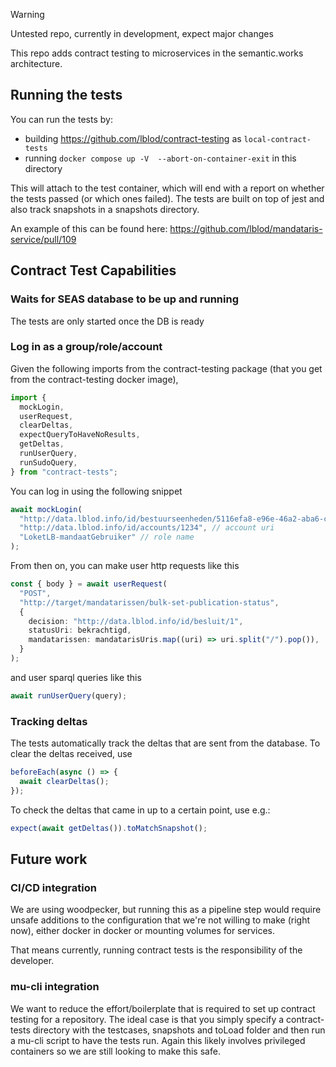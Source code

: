 > [!WARNING]
> Untested repo, currently in development, expect major changes

This repo adds contract testing to microservices in the semantic.works architecture.

## Running the tests

You can run the tests by:

- building https://github.com/lblod/contract-testing as `local-contract-tests`
- running `docker compose up -V  --abort-on-container-exit` in this directory

This will attach to the test container, which will end with a report on whether the tests passed (or which ones failed). The tests are built on top of jest and also track snapshots in a snapshots directory.

An example of this can be found here: https://github.com/lblod/mandataris-service/pull/109

## Contract Test Capabilities

### Waits for SEAS database to be up and running

The tests are only started once the DB is ready

### Log in as a group/role/account

Given the following imports from the contract-testing package (that you get from the contract-testing docker image),

```ts
import {
  mockLogin,
  userRequest,
  clearDeltas,
  expectQueryToHaveNoResults,
  getDeltas,
  runUserQuery,
  runSudoQuery,
} from "contract-tests";
```

You can log in using the following snippet

```ts
await mockLogin(
  "http://data.lblod.info/id/bestuurseenheden/5116efa8-e96e-46a2-aba6-c077e9056a96", // group uri
  "http://data.lblod.info/id/accounts/1234", // account uri
  "LoketLB-mandaatGebruiker" // role name
);
```

From then on, you can make user http requests like this

```ts
const { body } = await userRequest(
  "POST",
  "http://target/mandatarissen/bulk-set-publication-status",
  {
    decision: "http://data.lblod.info/id/besluit/1",
    statusUri: bekrachtigd,
    mandatarissen: mandatarisUris.map((uri) => uri.split("/").pop()),
  }
);
```

and user sparql queries like this

```ts
await runUserQuery(query);
```

### Tracking deltas

The tests automatically track the deltas that are sent from the database. To clear the deltas received, use

```ts
beforeEach(async () => {
  await clearDeltas();
});
```

To check the deltas that came in up to a certain point, use e.g.:

```ts
expect(await getDeltas()).toMatchSnapshot();
```

## Future work

### CI/CD integration

We are using woodpecker, but running this as a pipeline step would require unsafe additions to the configuration that we're not willing to make (right now), either docker in docker or mounting volumes for services.

That means currently, running contract tests is the responsibility of the developer.

### mu-cli integration

We want to reduce the effort/boilerplate that is required to set up contract testing for a repository. The ideal case is that you simply specify a contract-tests directory with the testcases, snapshots and toLoad folder and then run a mu-cli script to have the tests run. Again this likely involves privileged containers so we are still looking to make this safe.
